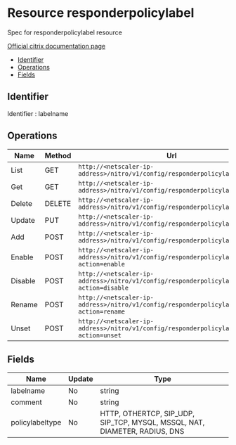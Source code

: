 # Resource responderpolicylabel

Spec for responderpolicylabel resource

[Official citrix documentation page](https://developer-docs.citrix.com/projects/netscaler-nitro-api/en/12.0/configuration/responder/responderpolicylabel/responderpolicylabel/)

- [Identifier](#identifier)
- [Operations](#operations)
- [Fields](#fields)

## Identifier

Identifier : labelname

## Operations

| Name | Method | Url |
|----|----|----|
| List | GET | `http://<netscaler-ip-address>/nitro/v1/config/responderpolicylabel` |
| Get | GET | `http://<netscaler-ip-address>/nitro/v1/config/responderpolicylabel/<name>` |
| Delete | DELETE | `http://<netscaler-ip-address>/nitro/v1/config/responderpolicylabel/<name>` |
| Update | PUT | `http://<netscaler-ip-address>/nitro/v1/config/responderpolicylabel` |
| Add | POST | `http://<netscaler-ip-address>/nitro/v1/config/responderpolicylabel` |
| Enable | POST | `http://<netscaler-ip-address>/nitro/v1/config/responderpolicylabel?action=enable` |
| Disable | POST | `http://<netscaler-ip-address>/nitro/v1/config/responderpolicylabel?action=disable` |
| Rename | POST | `http://<netscaler-ip-address>/nitro/v1/config/responderpolicylabel?action=rename` |
| Unset | POST | `http://<netscaler-ip-address>/nitro/v1/config/responderpolicylabel?action=unset` |

## Fields

| Name | Update | Type |
|----|----|----|
| labelname | No | string |
| comment | No | string |
| policylabeltype | No | HTTP, OTHERTCP, SIP_UDP, SIP_TCP, MYSQL, MSSQL, NAT, DIAMETER, RADIUS, DNS |


